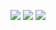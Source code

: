 [![](https://img.shields.io/badge/license-MIT-orange)](./LICENSE)
[![](https://img.shields.io/badge/platform-Linux-blue)](https://www.linux.org/)
[![](https://img.shields.io/badge/language-Python_3.13-green)](https://www.python.org/)
